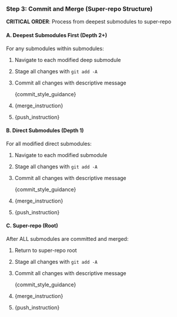 ### Step 3: Commit and Merge (Super-repo Structure)

**CRITICAL ORDER**: Process from deepest submodules to super-repo

#### A. Deepest Submodules First (Depth 2+)
For any submodules within submodules:
1. Navigate to each modified deep submodule
2. Stage all changes with `git add -A`
3. Commit all changes with descriptive message
   
   {commit_style_guidance}
   
4. {merge_instruction}
5. {push_instruction}

#### B. Direct Submodules (Depth 1)
For all modified direct submodules:
1. Navigate to each modified submodule
2. Stage all changes with `git add -A`
3. Commit all changes with descriptive message
   
   {commit_style_guidance}
   
4. {merge_instruction}
5. {push_instruction}

#### C. Super-repo (Root)
After ALL submodules are committed and merged:
1. Return to super-repo root
2. Stage all changes with `git add -A`
3. Commit all changes with descriptive message
   
   {commit_style_guidance}
   
4. {merge_instruction}
5. {push_instruction}